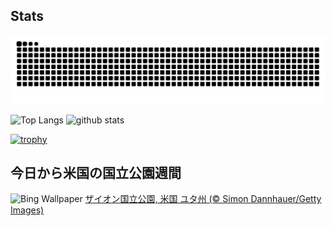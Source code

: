 ## Stats
<picture>
  <source media="(prefers-color-scheme: dark)" srcset="https://raw.githubusercontent.com/ba230t/ba230t/output/github-contribution-grid-snake-dark.svg">
  <source media="(prefers-color-scheme: light)" srcset="https://raw.githubusercontent.com/ba230t/ba230t/output/github-contribution-grid-snake.svg">
  <img alt="github contribution grid snake animation" src="https://raw.githubusercontent.com/ba230t/ba230t/output/github-contribution-grid-snake.svg">
</picture>

<p align="left">
  <img alt="Top Langs" height="150px" src="https://github-readme-stats.vercel.app/api/top-langs/?username=ba230t&layout=compact&theme=transparent" />
  <img alt="github stats" height="150px" src="https://github-readme-stats.vercel.app/api?username=ba230t&theme=transparent" />
</p>

[![trophy](https://github-profile-trophy.vercel.app/?username=ba230t&theme=transparent&column=7)](https://github.com/ryo-ma/github-profile-trophy)


<!-- Bing Wallpaper Start -->
## 今日から米国の国立公園週間
![Bing Wallpaper](https://www.bing.com/th?id=OHR.ZionValley_JA-JP1023148962_1920x1080.jpg&rf=LaDigue_1920x1080.jpg&pid=hp)
[ザイオン国立公園, 米国 ユタ州 (© Simon Dannhauer/Getty Images)](https://www.bing.com/search?q=%E3%82%B6%E3%82%A4%E3%82%AA%E3%83%B3%E5%9B%BD%E7%AB%8B%E5%85%AC%E5%9C%92%2c+%E3%83%A6%E3%82%BF%E5%B7%9E&form=hpcapt&filters=HpDate%3a%2220250418_1500%22)
<!-- Bing Wallpaper End -->
